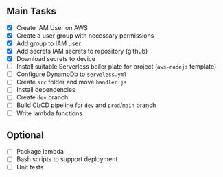 ## Main Tasks

- [x] Create IAM User on AWS
- [x] Create a user group with necessary permissions
- [x] Add group to IAM user
- [x] Add secrets IAM secrets to repository (github)
- [x] Download secrets to device
- [ ] Install suitable Serverless boiler plate for project (`aws-nodejs` template)
- [ ] Configure DynamoDb to `serveless.yml`
- [ ] Create `src` folder and move `handler.js`
- [ ] Install dependencies
- [ ] Create `dev` branch
- [ ] Build CI/CD pipeline for `dev` and `prod`/`main` branch
- [ ] Write lambda functions

## Optional

- [ ] Package lambda
- [ ] Bash scripts to support deployment
- [ ] Unit tests
